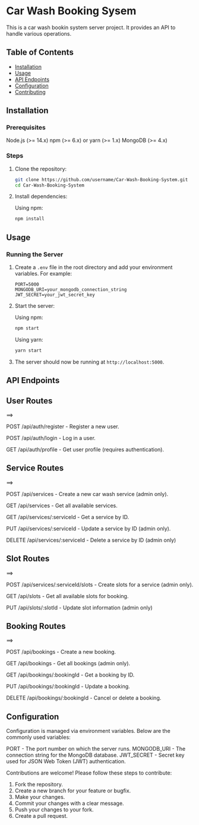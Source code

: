 # Car Wash Booking Sysem

This is a car wash bookin system server project. It provides an API to handle various operations.

## Table of Contents

- [Installation](#installation)
- [Usage](#usage)
- [API Endpoints](#api-endpoints)
- [Configuration](#configuration)
- [Contributing](#contributing)

## Installation

### Prerequisites

Node.js (>= 14.x)
npm (>= 6.x) or yarn (>= 1.x)
MongoDB (>= 4.x)

### Steps

1. Clone the repository:

   ```bash
   git clone https://github.com/username/Car-Wash-Booking-System.git
   cd Car-Wash-Booking-System
   ```

2. Install dependencies:

   Using npm:

   ```bash
   npm install
   ```

## Usage

### Running the Server

1. Create a `.env` file in the root directory and add your environment variables. For example:

   ```.env
   PORT=5000
   MONGODB_URI=your_mongodb_connection_string
   JWT_SECRET=your_jwt_secret_key
   ```

2. Start the server:

   Using npm:

   ```bash
   npm start
   ```

   Using yarn:

   ```bash
   yarn start
   ```

3. The server should now be running at `http://localhost:5000`.

## API Endpoints

## User Routes

==>

POST /api/auth/register - Register a new user.

POST /api/auth/login - Log in a user.

GET /api/auth/profile - Get user profile (requires authentication).

## Service Routes

==>

POST /api/services - Create a new car wash service (admin only).

GET /api/services - Get all available services.

GET /api/services/:serviceId - Get a service by ID.

PUT /api/services/:serviceId - Update a service by ID (admin only).

DELETE /api/services/:serviceId - Delete a service by ID (admin only)

## Slot Routes

==>

POST /api/services/:serviceId/slots - Create slots for a service (admin only).

GET /api/slots - Get all available slots for booking.

PUT /api/slots/:slotId - Update slot information (admin only)

## Booking Routes

==>

POST /api/bookings - Create a new booking.

GET /api/bookings - Get all bookings (admin only).

GET /api/bookings/:bookingId - Get a booking by ID.

PUT /api/bookings/:bookingId - Update a booking.

DELETE /api/bookings/:bookingId - Cancel or delete a booking.

## Configuration

Configuration is managed via environment variables. Below are the commonly used variables:

PORT - The port number on which the server runs.
MONGODB_URI - The connection string for the MongoDB database.
JWT_SECRET - Secret key used for JSON Web Token (JWT) authentication.

Contributions are welcome! Please follow these steps to contribute:

1. Fork the repository.
2. Create a new branch for your feature or bugfix.
3. Make your changes.
4. Commit your changes with a clear message.
5. Push your changes to your fork.
6. Create a pull request.
